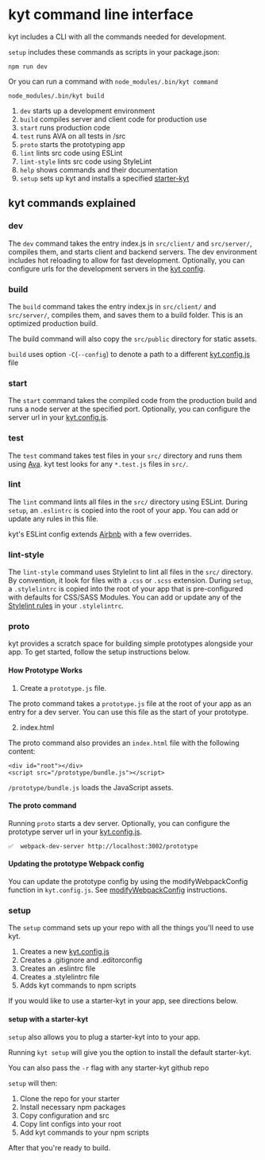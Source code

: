 # kyt command line interface

kyt includes a CLI with all the commands needed for development.

`setup` includes these commands as scripts in your package.json:
```
npm run dev
```
Or you can run a command with `node_modules/.bin/kyt command`
```
node_modules/.bin/kyt build
```

1. `dev` starts up a development environment
2. `build` compiles server and client code for production use
3. `start` runs production code
4. `test` runs AVA on all tests in /src
5. `proto` starts the prototyping app
6. `lint` lints src code using ESLint
7. `lint-style` lints src code using StyleLint
7. `help` shows commands and their documentation
8. `setup` sets up kyt and installs a specified [starter-kyt](/docs/Starterkyts.md)

## kyt commands explained

### dev

The `dev` command takes the entry index.js in `src/client/` and `src/server/`, compiles them, and starts client and backend servers. The dev environment includes hot reloading to allow for fast development.
Optionally, you can configure urls for the development servers in the [kyt config](/docs/kytConfig.md).

### build

The `build` command takes the entry index.js in `src/client/` and `src/server/`, compiles them, and saves them to a build folder. This is an optimized production build.

The build command will also copy the `src/public` directory for static assets.

`build` uses option `-C`(`--config`) to denote a path to a different [kyt.config.js](/docs/kytConfig.md) file

### start

The `start` command takes the compiled code from the production build and runs a node server at the specified port.
Optionally, you can configure the server url in your [kyt.config.js](/kytConfig.md).

### test

The `test` command takes test files in your `src/` directory and runs them using [Ava](https://github.com/avajs/ava).
kyt test looks for any `*.test.js` files in `src/`.

### lint

The `lint` command lints all files in the `src/` directory using ESLint.
During `setup`, an `.eslintrc` is copied into the root of your app.
You can add or update any rules in this file.

kyt's ESLint config extends [Airbnb](https://github.com/airbnb/javascript) with a few overrides.

### lint-style

The `lint-style` command uses Stylelint to lint all files in the `src/` directory. By convention, it look for files with a `.css` or `.scss` extension.
During `setup`, a `.stylelintrc` is copied into the root of your app that is pre-configured with defaults for CSS/SASS Modules. You can add or update any of the [Stylelint rules](http://stylelint.io/user-guide/rules/) in your `.stylelintrc`.

### proto

kyt provides a scratch space for building simple prototypes alongside your app.
To get started, follow the setup instructions below.

#### How Prototype Works

1. Create a `prototype.js` file.

The proto command takes a `prototype.js` file at the root of your app as an entry for a dev server. You can use this file as the start of your prototype.

2. index.html

The proto command also provides an `index.html` file with the following content:
```
<div id="root"></div>
<script src="/prototype/bundle.js"></script>
```

`/prototype/bundle.js` loads the JavaScript assets.


#### The proto command

Running `proto` starts a dev server. Optionally, you can configure the prototype server url in your [kyt.config.js](/docs/kytConfig.md).

```
✅  webpack-dev-server http://localhost:3002/prototype
```

#### Updating the prototype Webpack config

You can update the prototype config by using the modifyWebpackConfig function in `kyt.config.js`.
See [modifyWebpackConfig](/kytConfig.md) instructions.

### setup

The `setup` command sets up your repo with all the things you'll need to use kyt.

1. Creates a new [kyt.config.js](/config/kytConfig.md)
2. Creates a .gitignore and .editorconfig
3. Creates an .eslintrc file
4. Creates a .stylelintrc file
4. Adds kyt commands to npm scripts

If you would like to use a starter-kyt in your app, see directions below.

#### setup with a starter-kyt

`setup` also allows you to plug a starter-kyt into to your app.

Running `kyt setup` will give you the option to install the default starter-kyt.

You can also pass the `-r` flag with any starter-kyt github repo

`setup` will then:
1. Clone the repo for your starter
2. Install necessary npm packages
3. Copy configuration and src
4. Copy lint configs into your root
5. Add kyt commands to your npm scripts

After that you're ready to build.
